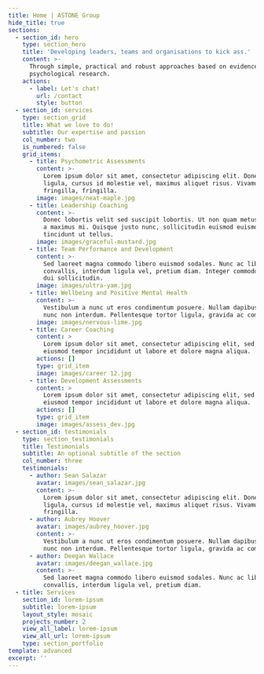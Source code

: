 ```yaml
---
title: Home | ASTONE Group
hide_title: true
sections:
  - section_id: hero
    type: section_hero
    title: 'Developing leaders, teams and organisations to kick ass.'
    content: >-
      Through simple, practical and robust approaches based on evidence and
      psychological research.
    actions:
      - label: Let's chat!
        url: /contact
        style: button
  - section_id: services
    type: section_grid
    title: What we love to do!
    subtitle: Our expertise and passion
    col_number: two
    is_numbered: false
    grid_items:
      - title: Psychometric Assessments
        content: >-
          Lorem ipsum dolor sit amet, consectetur adipiscing elit. Donec nisl
          ligula, cursus id molestie vel, maximus aliquet risus. Vivamus in nibh
          fringilla, fringilla.
        image: images/neat-maple.jpg
      - title: Leadership Coaching
        content: >-
          Donec lobortis velit sed suscipit lobortis. Ut non quam metus. Nullam
          a maximus mi. Quisque justo nunc, sollicitudin euismod euismod at,
          tincidunt ut tellus.
        image: images/graceful-mustard.jpg
      - title: Team Performance and Development
        content: >-
          Sed laoreet magna commodo libero euismod sodales. Nunc ac libero
          convallis, interdum ligula vel, pretium diam. Integer commodo sem at
          dui sollicitudin.
        image: images/ultra-yam.jpg
      - title: Wellbeing and Positive Mental Health
        content: >-
          Vestibulum a nunc ut eros condimentum posuere. Nullam dapibus quis
          nunc non interdum. Pellentesque tortor ligula, gravida ac commodo eu.
        image: images/nervous-lime.jpg
      - title: Career Coaching
        content: >
          Lorem ipsum dolor sit amet, consectetur adipiscing elit, sed do
          eiusmod tempor incididunt ut labore et dolore magna aliqua.
        actions: []
        type: grid_item
        image: images/career 12.jpg
      - title: Development Assessments
        content: >
          Lorem ipsum dolor sit amet, consectetur adipiscing elit, sed do
          eiusmod tempor incididunt ut labore et dolore magna aliqua.
        actions: []
        type: grid_item
        image: images/assess_dev.jpg
  - section_id: testimonials
    type: section_testimonials
    title: Testimonials
    subtitle: An optional subtitle of the section
    col_number: three
    testimonials:
      - author: Sean Salazar
        avatar: images/sean_salazar.jpg
        content: >-
          Lorem ipsum dolor sit amet, consectetur adipiscing elit. Donec nisl
          ligula, cursus id molestie vel, maximus aliquet risus. Vivamus in nibh
          fringilla.
      - author: Aubrey Hoover
        avatar: images/aubrey_hoover.jpg
        content: >-
          Vestibulum a nunc ut eros condimentum posuere. Nullam dapibus quis
          nunc non interdum. Pellentesque tortor ligula, gravida ac commodo eu.
      - author: Deegan Wallace
        avatar: images/deegan_wallace.jpg
        content: >-
          Sed laoreet magna commodo libero euismod sodales. Nunc ac libero
          convallis, interdum ligula vel, pretium diam.
  - title: Services
    section_id: lorem-ipsum
    subtitle: lorem-ipsum
    layout_style: mosaic
    projects_number: 2
    view_all_label: lorem-ipsum
    view_all_url: lorem-ipsum
    type: section_portfolio
template: advanced
excerpt: ''
---
```

